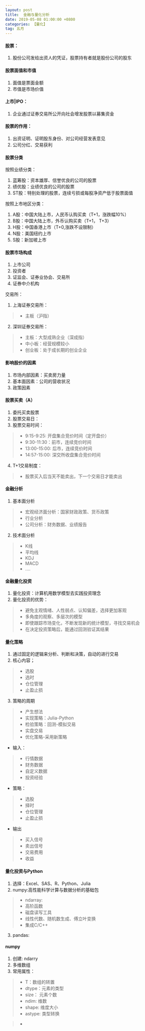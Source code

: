 ```yaml
---
layout: post
title:  金融与量化分析
date: 2019-05-08 01:00:00 +0800
categories: 【量化】
tag: 五月
---
```


#### 股票：
1. 股份公司发给出资人的凭证，股票持有者就是股份公司的股东

#### 股票面值和市值
1. 面值是票面金额
2. 市值是市场价值

#### 上市|IPO：
1. 企业通过证券交易所公开向社会增发股票以募集资金

#### 股票的作用：
1. 出资证明、证明股东身份、对公司经营发表意见
2. 公司分红、交易获利


#### 股票分类

按照业绩分类：
1. 蓝筹股：资本雄厚、信誉优良的公司的股票
2. 绩优股：业绩优良的公司的股票
3. ST股：特别处理的股票，连续亏损或每股净资产低于股票面值

按照上市地区分类：
1. A股：中国大陆上市，人民币认购买卖（T+1，涨跌幅10%）
2. B股：中国大陆上市，外币认购买卖（T+1， T+3）
3. H股：中国香港上市（T+0,涨跌不设限制）
4. N股：美国纽约上市
5. S股：新加坡上市

#### 股票市场构成

1. 上市公司
2. 投资者
3. 证监会、证券业协会、交易所
4. 证券中介机构

交易所：
1. 上海证券交易所：
>- 主板（沪指）
2. 深圳证券交易所：
>- 主板：大型成熟企业（深成指）
>- 中小板：经营规模较小
>- 创业板：处于成长期的创业企业

#### 影响股价的因素
1. 市场内部因素：买卖房力量
2. 基本面因素：公司的营收状况
3. 政策因素

#### 股票买卖（A）

1. 委托买卖股票
2. 股票交易日：
3. 股票交易时间：
>- 9:15-9:25: 开盘集合竞价时间（定开盘价）
>- 9:30-11:30：前市，连续竞价时间
>- 13:00-15:00: 后市，连续竞价时间
>- 14:57-15:00: 深交所收盘集合竞价时间

4. T+1交易制度：
>- 股票买入后当天不能卖出，下一个交易日才能卖出


#### 金融分析

1. 基本面分析
>- 宏观经济面分析：国家财政政策、货币政策
>- 行业分析
>- 公司分析：财务数据、业绩报告

2. 技术面分析
>- K线
>- 平均线
>- KDJ
>- MACD
>- ....

#### 金融量化投资
1. 量化投资：计算机用数学模型去实践投资理念
2. 量化投资的优势：
>- 避免主观情绪、人性弱点、认知偏差，选择更加客观
>- 多角度的观察、多层次的模型
>- 即使跟踪市场变化，不断发现新的统计模型，寻找交易机会
>- 在决定投资策略后，能通过回测验证其结果

#### 量化策略

1. 通过固定的逻辑来分析、判断和决策，自动的进行交易
2. 核心内容；
>- 选股
>- 选时
>- 仓位管理
>- 止盈止损
3. 策略的周期
>- 产生想法
>- 实现策略：Julia-Python
>- 检验策略：回测-模拟交易
>- 实盘交易
>- 优化策略-采用新策略

+ 输入：
>- 行情数据
>- 财务数据
>- 自定义数据
>- 投资经验

+ 策略：
>- 选股
>- 择时
>- 仓位管理
>- 止盈止损

+ 输出
>- 买入信号
>- 卖出信号
>- 交易费用
>- 收益

#### 量化投资与Python

1. 选择：Excel、SAS、R、Python、Julia
2. numpy:高性能科学计算与数据分析的基础包
>- ndarray: 
>- 高阶函数
>- 磁盘读写工具
>- 线性代数、随机数生成、傅立叶变换
>- 集成C/C++

3. pandas: 


#### numpy 
1. 创建: ndarry
2. 多维数组
3. 常用属性：
>- T：数组的转置
>- dtype：元素的类型
>- size： 元素个数
>- ndim: 维数
>- shape: 维度大小
>- astype: 类型转换

>- 













